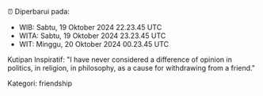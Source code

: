⏰ Diperbarui pada:
- WIB: Sabtu, 19 Oktober 2024 22.23.45 UTC
- WITA: Sabtu, 19 Oktober 2024 23.23.45 UTC
- WIT: Minggu, 20 Oktober 2024 00.23.45 UTC

Kutipan Inspiratif:
"I have never considered a difference of opinion in politics, in religion, in philosophy, as a cause for withdrawing from a friend."


Kategori: friendship

